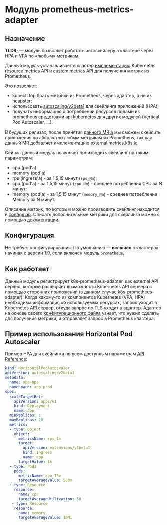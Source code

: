 Модуль prometheus-metrics-adapter
==========================

## Назначение

**TLDR;** — модуль позволяет работать автоскейлеру в кластере через [HPA](https://kubernetes.io/docs/tasks/run-application/horizontal-pod-autoscale/) и [VPA](https://github.com/deckhouse/deckhouse/blob/master/modules/302-vertical-pod-autoscaler/README.md) по «любым» метрикам.

Данный модуль устанавливает в кластер [имплементацию](https://github.com/DirectXMan12/k8s-prometheus-adapter) Kubernetes [resource metrics API](https://github.com/kubernetes/community/blob/master/contributors/design-proposals/instrumentation/resource-metrics-api.md) и [custom metrics API](https://github.com/kubernetes/community/blob/master/contributors/design-proposals/instrumentation/custom-metrics-api.md) для получения метрик из Prometheus.

Это позволяет:
- kubectl top брать метрики из Prometheus, через адаптер, а не из heapster;
- использовать [autoscaling/v2beta1](https://v1-10.docs.kubernetes.io/docs/reference/generated/kubernetes-api/v1.10/#horizontalpodautoscaler-v2beta1-autoscaling) для скейлинга приложений (HPA);
- получать информацию о потреблении ресурсов подами из prometheus средствами api kubernetes для других модулей (Vertical Pod Autoscaler, ...).

В будуших релизах, после принятия [данного MR'а](https://github.com/DirectXMan12/k8s-prometheus-adapter/pull/146) мы сможем скейлить приложения по абсолютно любым метрикам из Prometheus, так как данный MR добавляет имплементацию [external.metrics.k8s.io](https://github.com/kubernetes/community/blob/master/contributors/design-proposals/instrumentation/external-metrics-api.md)

Сейчас данный модуль позволяет производить скейлинг по таким параметрам:
* cpu (pod'а)
* memory (pod'а)
* rps (ingress'а) - за 1,5,15 минут (`rps_Nm`);
* cpu (pod'а) - за 1,5,15 минут (`cpu_Nm`) - среднее потребления CPU за N минут;
* memory (pod'a) - за 1,5,15 минут (`memory_Nm`) - среднее потребление Memory за N минут.

Описание метрик, по которым можно производить скейлинг находится в [configmap](templates/config-map.yaml). Описать дополнительные метрики для скейлинга можно с помощью [документации](https://github.com/DirectXMan12/k8s-prometheus-adapter/blob/v0.4.1/docs/walkthrough.md).

##  Конфигурация

Не требует конфигурирования. По умолчанию — **включен** в кластерах начиная с версии 1.9, если включен модуль `prometheus`.

## Как работает

Данный модуль регистрирует k8s-prometheus-adapter, как external API сервис, который расширяет возможности Kubernetes API сервера с помощью сторонних приложений (в данном случае k8s-prometheus-adapter). Когда какому-то из компонентов Kubernetes (VPA, HPA) необходима информация об используемых ресурсах, запрос уходит в Kubernetes API сервер, откуда запрос по TLS уходит в адаптер. Адаптер на основе своего [конфигурационного файла](templates/config-map.yaml) узнает, что нужно сделать для получения метрики, и отправляет запрос в Prometheus кластера.

## Пример использования Horizontal Pod Autoscaler

Пример HPA для скейлинга по всем доступным параметрам [API Reference](https://v1-10.docs.kubernetes.io/docs/reference/generated/kubernetes-api/v1.10/#horizontalpodautoscaler-v2beta1-autoscaling):

```yaml
kind: HorizontalPodAutoscaler
apiVersion: autoscaling/v2beta1
metadata:
  name: app-hpa
  namespace: app-prod
spec:
  scaleTargetRef:
    apiVersion: apps/v1
    kind: Deployment
    name: app
  minReplicas: 1
  maxReplicas: 10
  metrics:
  - type: Object
    object:
      metricsName: rps_1m
      target:
        apiVersion: extensions/v1beta1
        kind: Ingress
        name: app
      targetValue: 1k
  - type: Pods
    pods:
      metricName: cpu_15m
      targetAverageValue: 500m
  - type: Resource
    resource:
      name: cpu
      targetAverageUtilization: 50
   - type: Resource
    resource:
      name: memory
      targetAverageValue: 10Mi
```
